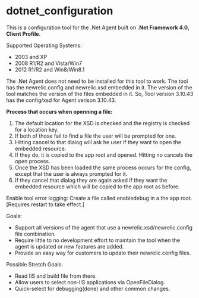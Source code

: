 dotnet_configuration
====================

This is a configuration tool for the .Net Agent built on **.Net Framework 4.0, Client Profile**.

Supported Operating Systems:

* 2003 and XP
* 2008 R1/R2 and Vista/Win7
* 2012 R1/R2 and Win8/Win8.1

The .Net Agent does not need to be installed for this tool to work.
The tool has the newrelic.config and newrelic.xsd embedded in it.
The version of the tool matches the version of the files embedded in it.
So, Tool version 3.10.43 has the config/xsd for Agent verison 3.10.43.

**Process that occurs when openning a file:**

1. The default location for the XSD is checked and the registry is checked for a location key.
2. If both of those fail to find a file the user will be prompted for one.
3. Hitting cancel to that dialog will ask he user if they want to open the embedded resource.
4. If they do, it is copied to the app root and opened. Hitting no cancels the open process.
5. Once the XSD has been loaded the same process occurs for the config, except that the user is always prompted for it.
6. If they cancel that dialog they are again asked if they want the embedded resource which will be copied to the app root as before.


Enable tool error logging:
Create a file called enabledebug in a the app root. [Requires restart to take effect.]

Goals:

* Support all versions of the agent that use a newrelic.xsd/newrelic.config file combination.
* Require little to no development effort to maintain the tool when the agent is updated or new features  are added.
* Provide an easy way for customers to update their newrelic.config files.

Possible Stretch Goals:

* Read IIS and build file from there.
* Allow users to select non-IIS applications via OpenFileDialog.
* Quick-select for debugging(done) and other common changes.
